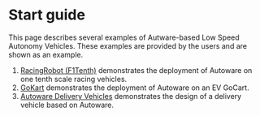 # Start guide

This page describes several examples of Autware-based Low Speed Autonomy Vehicles. These examples are provided by the users and are shown as an example.

1. [RacingRobot (F1Tenth)](F1Tenth/index.md) demonstrates the deployment of Autoware on one tenth scale racing vehicles.
2. [GoKart](GoKart/Reference%20Design%20for%20Go-Kart%20with%20Autoware.md) demonstrates the deployment of Autoware on an EV GoCart.
3. [Autoware Delivery Vehicles](Delivery/index.md) demonstrates the design of a delivery vehicle based on Autoware.
